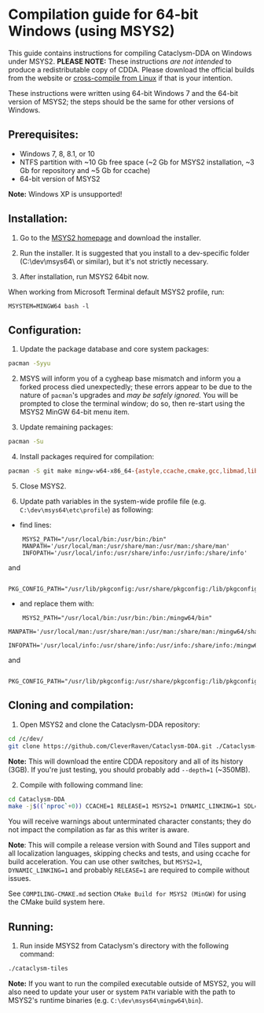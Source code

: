 # Compilation guide for 64-bit Windows (using MSYS2)

This guide contains instructions for compiling Cataclysm-DDA on Windows under MSYS2. **PLEASE NOTE:** These instructions *are not intended* to produce a redistributable copy of CDDA. Please download the official builds from the website or [cross-compile from Linux](https://github.com/CleverRaven/Cataclysm-DDA/blob/master/doc/COMPILING/COMPILING.md#cross-compile-to-windows-from-linux) if that is your intention.

These instructions were written using 64-bit Windows 7 and the 64-bit version of MSYS2; the steps should be the same for other versions of Windows.

## Prerequisites:

* Windows 7, 8, 8.1, or 10
* NTFS partition with ~10 Gb free space (~2 Gb for MSYS2 installation, ~3 Gb for repository and ~5 Gb for ccache)
* 64-bit version of MSYS2

**Note:** Windows XP is unsupported!

## Installation:

1. Go to the [MSYS2 homepage](http://www.msys2.org/) and download the installer.

2. Run the installer. It is suggested that you install to a dev-specific folder (C:\dev\msys64\ or similar), but it's not strictly necessary.

3. After installation, run MSYS2 64bit now.

When working from Microsoft Terminal default MSYS2 profile, run:
```
MSYSTEM=MINGW64 bash -l
```

## Configuration:

1. Update the package database and core system packages:

```bash
pacman -Syyu
```

2. MSYS will inform you of a cygheap base mismatch and inform you a forked process died unexpectedly; these errors appear to be due to the nature of `pacman`'s upgrades and *may be safely ignored.* You will be prompted to close the terminal window; do so, then re-start using the MSYS2 MinGW 64-bit menu item.

3. Update remaining packages:

```bash
pacman -Su
```

4. Install packages required for compilation:

```bash
pacman -S git make mingw-w64-x86_64-{astyle,ccache,cmake,gcc,libmad,libwebp,pkgconf,SDL2,libzip,libavif} mingw-w64-x86_64-SDL2_{image,mixer,ttf}
```

5. Close MSYS2.

6. Update path variables in the system-wide profile file (e.g. `C:\dev\msys64\etc\profile`) as following:

- find lines:

```
    MSYS2_PATH="/usr/local/bin:/usr/bin:/bin"
    MANPATH='/usr/local/man:/usr/share/man:/usr/man:/share/man'
    INFOPATH='/usr/local/info:/usr/share/info:/usr/info:/share/info'
```

and

```
    PKG_CONFIG_PATH="/usr/lib/pkgconfig:/usr/share/pkgconfig:/lib/pkgconfig"
```

- and replace them with:

```
    MSYS2_PATH="/usr/local/bin:/usr/bin:/bin:/mingw64/bin"
    MANPATH='/usr/local/man:/usr/share/man:/usr/man:/share/man:/mingw64/share/man'
    INFOPATH='/usr/local/info:/usr/share/info:/usr/info:/share/info:/mingw64/share/info'
```

and

```
    PKG_CONFIG_PATH="/usr/lib/pkgconfig:/usr/share/pkgconfig:/lib/pkgconfig:/mingw64/lib/pkgconfig:/mingw64/share/pkgconfig"
```

## Cloning and compilation:

1. Open MSYS2 and clone the Cataclysm-DDA repository:

```bash
cd /c/dev/
git clone https://github.com/CleverRaven/Cataclysm-DDA.git ./Cataclysm-DDA
```

**Note:** This will download the entire CDDA repository and all of its history (3GB). If you're just testing, you should probably add `--depth=1` (~350MB).

2. Compile with following command line:

```bash
cd Cataclysm-DDA
make -j$((`nproc`+0)) CCACHE=1 RELEASE=1 MSYS2=1 DYNAMIC_LINKING=1 SDL=1 TILES=1 SOUND=1 LOCALIZE=1 LANGUAGES=all LINTJSON=0 ASTYLE=0 TESTS=0
```

You will receive warnings about unterminated character constants; they do not impact the compilation as far as this writer is aware.

**Note**: This will compile a release version with Sound and Tiles support and all localization languages, skipping checks and tests, and using ccache for build acceleration. You can use other switches, but `MSYS2=1`, `DYNAMIC_LINKING=1` and probably `RELEASE=1` are required to compile without issues.

See `COMPILING-CMAKE.md` section `CMake Build for MSYS2 (MinGW)` for using the CMake build system here.

## Running:

1. Run inside MSYS2 from Cataclysm's directory with the following command:

```bash
./cataclysm-tiles
```

**Note:** If you want to run the compiled executable outside of MSYS2, you will also need to update your user or system `PATH` variable with the path to MSYS2's runtime binaries (e.g. `C:\dev\msys64\mingw64\bin`).
